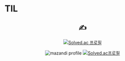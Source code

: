 # TIL
<div align=center>

## ✍️ 


[![Solved.ac
프로필](http://mazassumnida.wtf/api/mini/generate_badge?boj=sep0909)](https://solved.ac/sep0909)

 </h2></div>


<div align=center>

<!-- BackJoon Tier -->
![mazandi profile](http://mazandi.herokuapp.com/api?handle=sep0909&theme=cold)
[![Solved.ac프로필](http://mazassumnida.wtf/api/v2/generate_badge?boj=sep0909)](https://solved.ac/sep0909)

</div>
